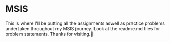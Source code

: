 # MSIS
This is where I'll be putting all the assignments aswell as practice problems undertaken throughout my MSIS journey.
Look at the readme.md files for problem statements.
Thanks for visiting.🙌
